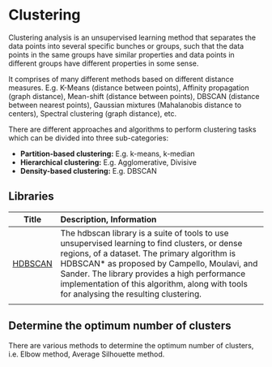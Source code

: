 # Clustering

Clustering analysis is an unsupervised learning method that separates the data points into several specific bunches or groups, such that the data points in the same groups have similar properties and data points in different groups have different properties in some sense.

It comprises of many different methods based on different distance measures. E.g. K-Means (distance between points), Affinity propagation (graph distance), Mean-shift (distance between points), DBSCAN (distance between nearest points), Gaussian mixtures (Mahalanobis distance to centers), Spectral clustering (graph distance), etc.

There are different approaches and algorithms to perform clustering tasks which can be divided into three sub-categories:

- **Partition-based clustering:** E.g. k-means, k-median
- **Hierarchical clustering:** E.g. Agglomerative, Divisive
- **Density-based clustering:** E.g. DBSCAN

## Libraries

| Title | Description, Information |
| :---:         |          :--- |
|[HDBSCAN](https://hdbscan.readthedocs.io/en/latest/index.html#)|The hdbscan library is a suite of tools to use unsupervised learning to find clusters, or dense regions, of a dataset. The primary algorithm is HDBSCAN* as proposed by Campello, Moulavi, and Sander. The library provides a high performance implementation of this algorithm, along with tools for analysing the resulting clustering.|
|[]()| |

## Determine the optimum number of clusters

There are various methods to determine the optimum number of clusters, i.e. Elbow method, Average Silhouette method.
